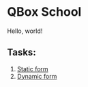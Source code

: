 # QBox School

Hello, world!

## Tasks:
1) [Static form](static_form/form.md)
2) [Dynamic form](dynamic_form/form.md)
